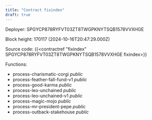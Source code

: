 ```yaml
---
title: "Contract fixindex"
draft: true
---
```

Deployer: SPGYCP878RYFVT03ZT8TWGPKNYTSQB1578VVXHGE


 



Block height: 170117 (2024-10-16T20:47:29.000Z)

Source code: {{<contractref "fixindex" SPGYCP878RYFVT03ZT8TWGPKNYTSQB1578VVXHGE fixindex>}}

Functions:

* process-charismatic-corgi _public_
* process-feather-fall-fund-v1 _public_
* process-good-karma _public_
* process-leo-unchained _public_
* process-leo-unchained-v1 _public_
* process-magic-mojo _public_
* process-mr-president-pepe _public_
* process-outback-stakehouse _public_
